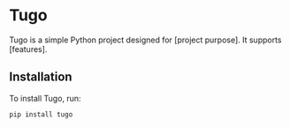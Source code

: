 # Tugo

Tugo is a simple Python project designed for [project purpose]. It supports [features].

## Installation

To install Tugo, run:

```bash
pip install tugo
